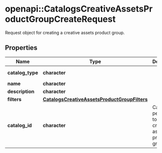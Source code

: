 # openapi::CatalogsCreativeAssetsProductGroupCreateRequest

Request object for creating a creative assets product group.

## Properties
Name | Type | Description | Notes
------------ | ------------- | ------------- | -------------
**catalog_type** | **character** |  | [Enum: [CREATIVE_ASSETS]] 
**name** | **character** |  | 
**description** | **character** |  | [optional] 
**filters** | [**CatalogsCreativeAssetsProductGroupFilters**](CatalogsCreativeAssetsProductGroupFilters.md) |  | 
**catalog_id** | **character** | Catalog id pertaining to the creative assets product group. | [Pattern: ^\\d+$] 


